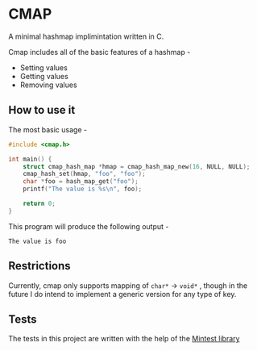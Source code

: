 # CMAP

A minimal hashmap implimintation written in C.

Cmap includes all of the basic features of a hashmap - 
* Setting values
* Getting values
* Removing values

## How to use it

The most basic usage -

```c
#include <cmap.h>

int main() {
    struct cmap_hash_map *hmap = cmap_hash_map_new(16, NULL, NULL);
    cmap_hash_set(hmap, "foo", "foo");
    char *foo = hash_map_get("foo");
    printf("The value is %s\n", foo);

    return 0;
}
```

This program will produce the following output - 

```
The value is foo
```

## Restrictions

Currently, cmap only supports mapping of `char*` -> `void*` , though in the future I do intend to implement a generic version for any type of key.

## Tests

The tests in this project are written with the help of the [Mintest library](https://github.com/NeevCohen/mintest)
